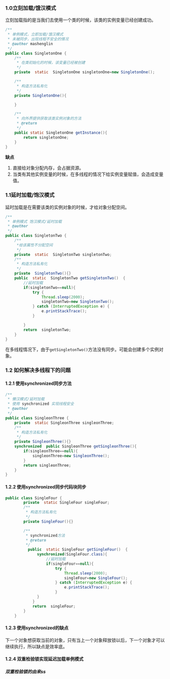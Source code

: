 ### 1.0立刻加载/饿汉模式

立刻加载指的是当我们去使用一个类的时候，该类的实例变量已经创建成功。

```java
/**
 * 单例模式，立即加载/饿汉模式
 * 未被同步，出现线程不安全的情况
 * @author mashenglin
 */
public class SingletonOne {
    /**
     * 在类初始化的时候，该变量已经被创建
     */
    private  static  SingletonOne singletonOne=new SingletonOne();

    /**
     * 构造方法私有化
     */
    private SingletonOne(){

    }

    /**
     * 向外界提供获取该类实例对象的方法
     * @return
     */
    public static SingletonOne getInstance(){
        return singletonOne;
    }
}

```

**缺点**

1. 直接给对象分配内存，会占据资源。
2. 当类有其他实例变量的时候，在多线程的情况下给实例变量赋值，会造成变量值。

### 1.1延时加载/饱汉模式

延时加载是在需要该类的实例对象的时候，才给对象分配空间。

```java
/**
 * 单例模式 饱汉模式/延时加载
 * @author
 */
public class SingletonTwo {
    /**
     *给该属性不分配空间
     */
    private  static  SingletonTwo singletonTwo;
    /**
     * 构造方法私有化
     */
    private  SingletonTwo(){}
    public  static  SingletonTwo getSingletonTwo()  {
        //延时加载
        if(singletonTwo==null){
            try {
                Thread.sleep(2000);
                singletonTwo=new SingletonTwo();
            } catch (InterruptedException e) {
                e.printStackTrace();
            }

        }
        return  singletonTwo;
    }
}

```

在多线程情况下，由于`getSingletonTwo()`方法没有同步。可能会创建多个实例对象。

### 1.2 如何解决多线程下的问题

#### 1.2.1 使用synchronized同步方法

```java
/**
 * 懒汉模式/延时加载
 * 使用 synchronized 实现线程安全
 * @author
 */
public class SingleonThree {
    private  static SingleonThree singleonThree;
    /**
     * 构造方法私有化
     */
    private SingleonThree(){}
    synchronized  public SingleonThree getSingleonThree(){
        if(singleonThree==null){
            singleonThree=new SingleonThree();
        }
        return singleonThree;
    }
}
```

#### 1.2.2 使用synchronized同步代码块同步

```java
public class SingleFour {
        private  static SingleFour singleFour;
        /**
         * 构造方法私有化
         */
        private SingleFour(){}

        /**
         * synchronized方法
         * @return
         */
          public  static SingleFour getSingleFour()  {
              synchronized(SingleFour.class){
                  //延时加载
                  if(singleFour==null){
                      try {
                          Thread.sleep(2000);
                          singleFour=new SingleFour();
                      } catch (InterruptedException e) {
                          e.printStackTrace();
                      }
              }
            }
            return  singleFour;
        }
    }
```

#### 1.2.3 使用synchronized的缺点

下一个对象想获取当前的对象，只有当上一个对象释放锁以后，下一个对象才可以继续执行，所以缺点是效率底。

#### 1.2.4 双重检验锁实现延迟加载单例模式

##### 双重检验锁的由来ss